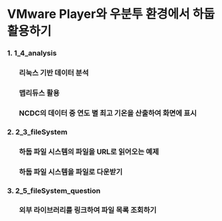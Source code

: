# VMware Player와 우분투 환경에서 하둡 활용하기

### 1. 1_4_analysis
### <ul>리눅스 기반 데이터 분석</ul>
### <ul>맵리듀스 활용</ul>
### <ul>NCDC의 데이터 중 연도 별 최고 기온을 산출하여 화면에 표시</ul>
### 2. 2_3_fileSystem
### <ul>하둡 파일 시스템의 파일을 URL로 읽어오는 예제</ul>
### <ul>하둡 파일 시스템을 파일로 다운받기</ul>
### 3. 2_5_fileSystem_question
### <ul>외부 라이브러리를 링크하여 파일 목록 조회하기</ul>
